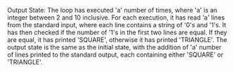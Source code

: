 Output State: The loop has executed 'a' number of times, where 'a' is an integer between 2 and 10 inclusive. For each execution, it has read 'a' lines from the standard input, where each line contains a string of '0's and '1's. It has then checked if the number of '1's in the first two lines are equal. If they are equal, it has printed 'SQUARE', otherwise it has printed 'TRIANGLE'. The output state is the same as the initial state, with the addition of 'a' number of lines printed to the standard output, each containing either 'SQUARE' or 'TRIANGLE'.